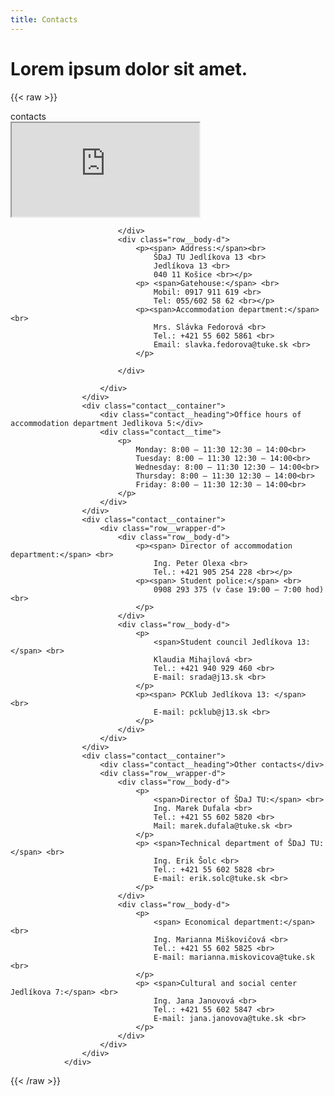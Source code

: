 ```yaml
---
title: Contacts
---
```

# Lorem ipsum dolor sit amet.

{{< raw >}}
<div class="contact__wrapper-about">
					<div class="page__heading">contacts</div>
					<div class="contact__container">
						<div class="row__wrapper-d">
							<div class="row__body-d">
								<iframe
									src="https://www.google.com/maps/embed?pb=!1m18!1m12!1m3!1d2633.453192764254!2d21.228868815668672!3d48.69681827927203!2m3!1f0!2f0!3f0!3m2!1i1024!2i768!4f13.1!3m3!1m2!1s0x473ee01e9e56e547%3A0xbf2c126bccea22b0!2zSmVkbMOta292YSAxMDg3LzEzLCAwNDAgMTEgS2_FoWljZSwg0KHQu9C-0LLQsNC60LjRjw!5e0!3m2!1sru!2sua!4v1632152329301!5m2!1sru!2sua"></iframe>

							</div>
							<div class="row__body-d">
								<p><span> Address:</span><br>
									ŠDaJ TU Jedlíkova 13 <br>
									Jedlíkova 13 <br>
									040 11 Košice <br></p>
								<p> <span>Gatehouse:</span> <br>
									Mobil: 0917 911 619 <br>
									Tel: 055/602 58 62 <br></p>
								<p><span>Accommodation department:</span> <br>
									Mrs. Slávka Fedorová <br>
									Tel.: +421 55 602 5861 <br>
									Email: slavka.fedorova@tuke.sk <br>
								</p>

							</div>

						</div>
					</div>
					<div class="contact__container">
						<div class="contact__heading">Office hours of accommodation department Jedlikova 5:</div>
						<div class="contact__time">
							<p>
								Monday: 8:00 – 11:30 12:30 – 14:00<br>
								Tuesday: 8:00 – 11:30 12:30 – 14:00<br>
								Wednesday: 8:00 – 11:30 12:30 – 14:00<br>
								Thursday: 8:00 – 11:30 12:30 – 14:00<br>
								Friday: 8:00 – 11:30 12:30 – 14:00<br>
							</p>
						</div>
					</div>
					<div class="contact__container">
						<div class="row__wrapper-d">
							<div class="row__body-d">
								<p><span> Director of accommodation department:</span> <br>
									Ing. Peter Olexa <br>
									Tel.: +421 905 254 228 <br></p>
								<p><span> Student police:</span> <br>
									0908 293 375 (v čase 19:00 – 7:00 hod) <br>
								</p>
							</div>
							<div class="row__body-d">
								<p>
									<span>Student council Jedlíkova 13:</span> <br>
									Klaudia Mihajlová <br>
									Tel.: +421 940 929 460 <br>
									E-mail: srada@j13.sk <br>
								</p>
								<p><span> PCKlub Jedlíkova 13: </span> <br>
									E-mail: pcklub@j13.sk <br>
								</p>
							</div>
						</div>
					</div>
					<div class="contact__container">
						<div class="contact__heading">Other contacts</div>
						<div class="row__wrapper-d">
							<div class="row__body-d">
								<p>
									<span>Director of ŠDaJ TU:</span> <br>
									Ing. Marek Dufala <br>
									Tel.: +421 55 602 5820 <br>
									Mail: marek.dufala@tuke.sk <br>
								</p>
								<p> <span>Technical department of ŠDaJ TU:</span> <br>
									Ing. Erik Šolc <br>
									Tel.: +421 55 602 5828 <br>
									E-mail: erik.solc@tuke.sk <br>
								</p>
							</div>
							<div class="row__body-d">
								<p>
									<span> Economical department:</span> <br>
									Ing. Marianna Miškovičová <br>
									Tel.: +421 55 602 5825 <br>
									E-mail: marianna.miskovicova@tuke.sk <br>
								</p>
								<p> <span>Cultural and social center Jedlíkova 7:</span> <br>
									Ing. Jana Janovová <br>
									Tel.: +421 55 602 5847 <br>
									E-mail: jana.janovova@tuke.sk <br>
								</p>
							</div>
						</div>
					</div>
				</div>
{{< /raw >}}